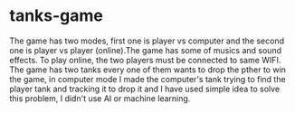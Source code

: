 # tanks-game

The game has two modes, first one is player vs computer and the second one is player vs player (online).The game has some of musics and sound effects. To play online, the two players must be connected to same WIFI. The game has two tanks every one of them wants to drop the pther to win the game, in computer mode I made the computer's tank trying to find the player tank and tracking it to drop it and I have used simple idea to solve this problem, I didn't use AI or machine learning.
